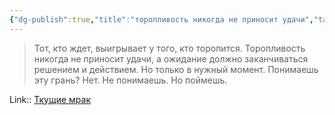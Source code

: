 ```yaml
---
{"dg-publish":true,"title":"торопливость никогда не приносит удачи","tags":["quotes"],"date":"2023-06-19T10:31:31+03:00","modified_at":"2023-10-06T11:05:54+04:00","alias":"торопливость никогда не приносит удачи","dg-path":"/quotes/202306191031.md","permalink":"/quotes/202306191031/","dgPassFrontmatter":true}
---
```



> Тот, кто ждет, выигрывает у того, кто торопится. Торопливость никогда не приносит удачи, а ожидание должно заканчиваться решением и действием. Но только в нужный момент. Понимаешь эту грань? Нет. Не понимаешь. Но поймешь.

Link:: [Ткущие мрак](https://www.labirint.ru/books/817273/)
